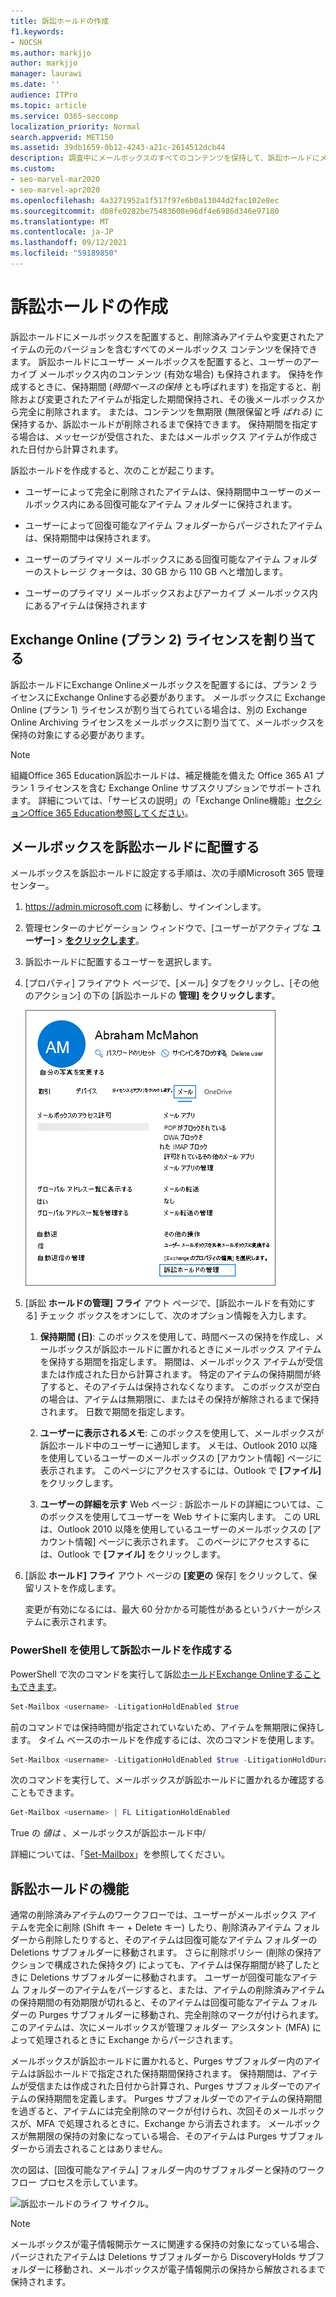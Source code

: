 ```yaml
---
title: 訴訟ホールドの作成
f1.keywords:
- NOCSH
ms.author: markjjo
author: markjjo
manager: laurawi
ms.date: ''
audience: ITPro
ms.topic: article
ms.service: O365-seccomp
localization_priority: Normal
search.appverid: MET150
ms.assetid: 39db1659-0b12-4243-a21c-2614512dcb44
description: 調査中にメールボックスのすべてのコンテンツを保持して、訴訟ホールドにメールボックスを配置する方法について説明します。
ms.custom:
- seo-marvel-mar2020
- seo-marvel-apr2020
ms.openlocfilehash: 4a3271952a1f517f97e6b0a13044d2fac102e8ec
ms.sourcegitcommit: d08fe0282be75483608e96df4e6986d346e97180
ms.translationtype: MT
ms.contentlocale: ja-JP
ms.lasthandoff: 09/12/2021
ms.locfileid: "59189850"
---
```

# <a name="create-a-litigation-hold"></a>訴訟ホールドの作成

訴訟ホールドにメールボックスを配置すると、削除済みアイテムや変更されたアイテムの元のバージョンを含むすべてのメールボックス コンテンツを保持できます。 訴訟ホールドにユーザー メールボックスを配置すると、ユーザーのアーカイブ メールボックス内のコンテンツ (有効な場合) も保持されます。 保持を作成するときに、保持期間 (*時間ベースの保持* とも呼ばれます) を指定すると、削除および変更されたアイテムが指定した期間保持され、その後メールボックスから完全に削除されます。 または、コンテンツを無期限 (無限保留と呼 *ばれる)* に保持するか、訴訟ホールドが削除されるまで保持できます。 保持期間を指定する場合は、メッセージが受信された、またはメールボックス アイテムが作成された日付から計算されます。 
  
訴訟ホールドを作成すると、次のことが起こります。
  
- ユーザーによって完全に削除されたアイテムは、保持期間中ユーザーのメールボックス内にある回復可能なアイテム フォルダーに保持されます。

- ユーザーによって回復可能なアイテム フォルダーからパージされたアイテムは、保持期間中は保持されます。

- ユーザーのプライマリ メールボックスにある回復可能なアイテム フォルダーのストレージ クォータは、30 GB から 110 GB へと増加します。

- ユーザーのプライマリ メールボックスおよびアーカイブ メールボックス内にあるアイテムは保持されます

## <a name="assign-an-exchange-online-plan-2-license"></a>Exchange Online (プラン 2) ライセンスを割り当てる

訴訟ホールドにExchange Onlineメールボックスを配置するには、プラン 2 ライセンスにExchange Onlineする必要があります。 メールボックスに Exchange Online (プラン 1) ライセンスが割り当てられている場合は、別の Exchange Online Archiving ライセンスをメールボックスに割り当てて、メールボックスを保持の対象にする必要があります。

> [!NOTE]
> 組織Office 365 Education訴訟ホールドは、補足機能を備えた Office 365 A1 プラン 1 ライセンスを含む Exchange Online サブスクリプションでサポートされます。 詳細については、「サービスの説明」の「Exchange Online機能」[セクションOffice 365 Education参照してください](/office365/servicedescriptions/office-365-platform-service-description/office-365-education#exchange-online-features)。

## <a name="place-a-mailbox-on-litigation-hold"></a>メールボックスを訴訟ホールドに配置する

メールボックスを訴訟ホールドに設定する手順は、次の手順Microsoft 365 管理センター。

1. <https://admin.microsoft.com> に移動し、サインインします。

2. 管理センターのナビゲーション ウィンドウで、[ユーザーがアクティブな **ユーザー]**  >  <a href="https://go.microsoft.com/fwlink/p/?linkid=834822" target="_blank">**をクリックします**</a>。

3. 訴訟ホールドに配置するユーザーを選択します。

4. [プロパティ] フライアウト ページで、[メール] タブをクリックし、[その他のアクション] の下の [訴訟ホールドの **管理] をクリックします**。

   ![[ユーザー プロパティ] フライアウト ページの [メール] タブの [訴訟ホールドの管理] をクリックします。](../media/M365AdminCenterLitHold1.png)

5. [訴訟 **ホールドの管理] フライ** アウト ページで、[訴訟ホールドを有効にする] チェック ボックスをオンにして、次のオプション情報を入力します。

    1. **保持期間 (日)**: このボックスを使用して、時間ベースの保持を作成し、メールボックスが訴訟ホールドに置かれるときにメールボックス アイテムを保持する期間を指定します。 期間は、メールボックス アイテムが受信または作成された日から計算されます。 特定のアイテムの保持期間が終了すると、そのアイテムは保持されなくなります。 このボックスが空白の場合は、アイテムは無期限に、またはその保持が解除されるまで保持されます。 日数で期間を指定します。

    2. **ユーザーに表示されるメモ**: このボックスを使用して、メールボックスが訴訟ホールド中のユーザーに通知します。 メモは、Outlook 2010 以降を使用しているユーザーのメールボックスの [アカウント情報] ページに表示されます。 このページにアクセスするには、Outlook で **[ファイル]** をクリックします。

    3. **ユーザーの詳細を示す** Web ページ : 訴訟ホールドの詳細については、このボックスを使用してユーザーを Web サイトに案内します。 この URL は、Outlook 2010 以降を使用しているユーザーのメールボックスの [アカウント情報] ページに表示されます。 このページにアクセスするには、Outlook で **[ファイル]** をクリックします。

6. [訴訟 **ホールド] フライ** アウト ページの **[変更の** 保存] をクリックして、保留リストを作成します。 

   変更が有効になるには、最大 60 分かかる可能性があるというバナーがシステムに表示されます。

### <a name="create-a-litigation-hold-using-powershell"></a>PowerShell を使用して訴訟ホールドを作成する

PowerShell で次のコマンドを実行して訴訟[ホールドExchange Onlineすることもできます](/powershell/exchange/connect-to-exchange-online-powershell)。

```powershell
Set-Mailbox <username> -LitigationHoldEnabled $true
```

前のコマンドでは保持時間が指定されていないため、アイテムを無期限に保持します。 タイム ベースのホールドを作成するには、次のコマンドを使用します。

```powershell
Set-Mailbox <username> -LitigationHoldEnabled $true -LitigationHoldDuration <number of days>
```

次のコマンドを実行して、メールボックスが訴訟ホールドに置かれるか確認することもできます。

```powershell
Get-Mailbox <username> | FL LitigationHoldEnabled
```

True の *値は* 、メールボックスが訴訟ホールド中/

詳細については、「[Set-Mailbox](/powershell/module/exchange/set-mailbox)」を参照してください。

## <a name="how-does-litigation-hold-work"></a>訴訟ホールドの機能

通常の削除済みアイテムのワークフローでは、ユーザーがメールボックス アイテムを完全に削除 (Shift キー + Delete キー) したり、削除済みアイテム フォルダーから削除したりすると、そのアイテムは回復可能なアイテム フォルダーの Deletions サブフォルダーに移動されます。 さらに削除ポリシー (削除の保持アクションで構成された保持タグ) によっても、アイテムは保存期間が終了したときに Deletions サブフォルダーに移動されます。 ユーザーが回復可能なアイテム フォルダーのアイテムをパージすると、または、アイテムの削除済みアイテムの保持期間の有効期限が切れると、そのアイテムは回復可能なアイテム フォルダーの Purges サブフォルダーに移動され、完全削除のマークが付けられます。 このアイテムは、次にメールボックスが管理フォルダー アシスタント (MFA) によって処理されるときに Exchange からパージされます。

メールボックスが訴訟ホールドに置かれると、Purges サブフォルダー内のアイテムは訴訟ホールドで指定された保持期間保持されます。 保持期間は、アイテムが受信または作成された日付から計算され、Purges サブフォルダーでのアイテムの保持期間を定義します。 Purges サブフォルダーでのアイテムの保持期間を過ぎると、アイテムには完全削除のマークが付けられ、次回そのメールボックスが、MFA で処理されるときに、Exchange から消去されます。 メールボックスが無期限の保持の対象になっている場合、そのアイテムは Purges サブフォルダーから消去されることはありません。

次の図は、[回復可能なアイテム] フォルダー内のサブフォルダーと保持のワークフロー プロセスを示しています。

![訴訟ホールドのライフ サイクル。](../media/LitigationHoldLifeCycle.png)

> [!NOTE]
> メールボックスが電子情報開示ケースに関連する保持の対象になっている場合、パージされたアイテムは Deletions サブフォルダーから DiscoveryHolds サブフォルダーに移動され、メールボックスが電子情報開示の保持から解放されるまで保持されます。
